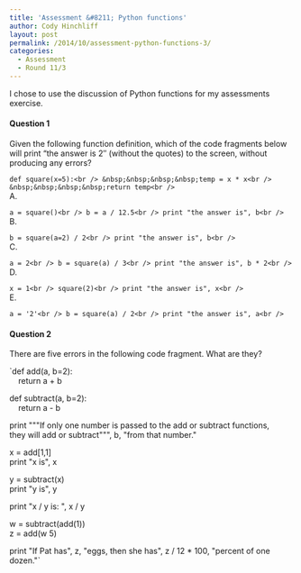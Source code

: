 ```yaml
---
title: 'Assessment &#8211; Python functions'
author: Cody Hinchliff
layout: post
permalink: /2014/10/assessment-python-functions-3/
categories:
  - Assessment
  - Round 11/3
---
```

I chose to use the discussion of Python functions for my assessments exercise.

#### Question 1

Given the following function definition, which of the code fragments below will print &#8220;the answer is 2&#8243; (without the quotes) to the screen, without producing any errors?

`def square(x=5):<br />
&nbsp;&nbsp;&nbsp;&nbsp;temp = x * x<br />
&nbsp;&nbsp;&nbsp;&nbsp;return temp<br />
`  
A.

`a = square()<br />
b = a / 12.5<br />
print "the answer is", b<br />
`  
B.

`b = square(a=2) / 2<br />
print "the answer is", b<br />
`  
C.

`a = 2<br />
b = square(a) / 3<br />
print "the answer is", b * 2<br />
`  
D.

`x = 1<br />
square(2)<br />
print "the answer is", x<br />
`  
E.

`a = '2'<br />
b = square(a) / 2<br />
print "the answer is", a<br />
`

#### Question 2

There are five errors in the following code fragment. What are they?

`def add(a, b=2):<br />
&nbsp;&nbsp;&nbsp;&nbsp;return a + b</p>
<p>def subtract(a, b=2):<br />
&nbsp;&nbsp;&nbsp;&nbsp;return a - b</p>
<p>print """If only one number is passed to the add or subtract functions,<br />
they will add or subtract""", b, "from that number."</p>
<p>x = add[1,1]<br />
print "x is", x</p>
<p>y = subtract(x)<br />
print "y is", y</p>
<p>print "x / y is: ", x / y</p>
<p>w = subtract(add(1))<br />
z = add(w 5)</p>
<p>print "If Pat has", z, "eggs, then she has", z / 12 * 100, "percent of one dozen."`
